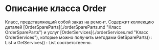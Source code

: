 # Описание класса Order
<p>Класс, представляющий собой заказ на ремонт. Содержит коллекцию деталей [OrderSpareParts](./orderSpareParts.md "Класс OrderSpareParts") и услуг [OrderServices](./orderServices.md "Класс OrderServices"), которые можно получить методами GetSpareParts() : List<OrderSpareParts> и GetServices() : List<OrderServices> соответственно.</p>
